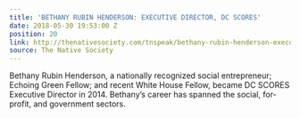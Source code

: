 ```yaml
---
title: 'BETHANY RUBIN HENDERSON: EXECUTIVE DIRECTOR, DC SCORES'
date: 2018-05-30 19:53:00 Z
position: 20
link: http://thenativesociety.com/tnspeak/bethany-rubin-henderson-executive-director-dc-scores.html
source: The Native Society
---
```


Bethany Rubin Henderson, a nationally recognized social entrepreneur; Echoing Green Fellow; and recent White House Fellow, became DC SCORES Executive Director in 2014. Bethany’s career has spanned the social, for-profit, and government sectors.